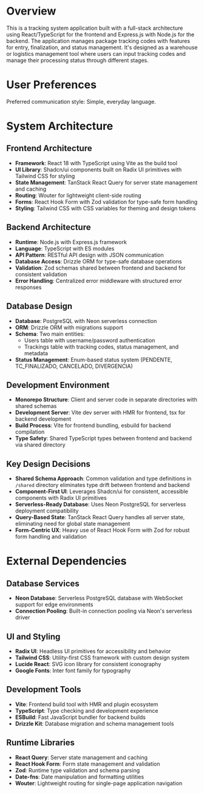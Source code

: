 # Overview

This is a tracking system application built with a full-stack architecture using React/TypeScript for the frontend and Express.js with Node.js for the backend. The application manages package tracking codes with features for entry, finalization, and status management. It's designed as a warehouse or logistics management tool where users can input tracking codes and manage their processing status through different stages.

# User Preferences

Preferred communication style: Simple, everyday language.

# System Architecture

## Frontend Architecture
- **Framework**: React 18 with TypeScript using Vite as the build tool
- **UI Library**: Shadcn/ui components built on Radix UI primitives with Tailwind CSS for styling
- **State Management**: TanStack React Query for server state management and caching
- **Routing**: Wouter for lightweight client-side routing
- **Forms**: React Hook Form with Zod validation for type-safe form handling
- **Styling**: Tailwind CSS with CSS variables for theming and design tokens

## Backend Architecture
- **Runtime**: Node.js with Express.js framework
- **Language**: TypeScript with ES modules
- **API Pattern**: RESTful API design with JSON communication
- **Database Access**: Drizzle ORM for type-safe database operations
- **Validation**: Zod schemas shared between frontend and backend for consistent validation
- **Error Handling**: Centralized error middleware with structured error responses

## Database Design
- **Database**: PostgreSQL with Neon serverless connection
- **ORM**: Drizzle ORM with migrations support
- **Schema**: Two main entities:
  - Users table with username/password authentication
  - Trackings table with tracking codes, status management, and metadata
- **Status Management**: Enum-based status system (PENDENTE, TC_FINALIZADO, CANCELADO, DIVERGENCIA)

## Development Environment
- **Monorepo Structure**: Client and server code in separate directories with shared schemas
- **Development Server**: Vite dev server with HMR for frontend, tsx for backend development
- **Build Process**: Vite for frontend bundling, esbuild for backend compilation
- **Type Safety**: Shared TypeScript types between frontend and backend via shared directory

## Key Design Decisions
- **Shared Schema Approach**: Common validation and type definitions in `/shared` directory eliminates type drift between frontend and backend
- **Component-First UI**: Leverages Shadcn/ui for consistent, accessible components with Radix UI primitives
- **Serverless-Ready Database**: Uses Neon PostgreSQL for serverless deployment compatibility
- **Query-Based State**: TanStack React Query handles all server state, eliminating need for global state management
- **Form-Centric UX**: Heavy use of React Hook Form with Zod for robust form handling and validation

# External Dependencies

## Database Services
- **Neon Database**: Serverless PostgreSQL database with WebSocket support for edge environments
- **Connection Pooling**: Built-in connection pooling via Neon's serverless driver

## UI and Styling
- **Radix UI**: Headless UI primitives for accessibility and behavior
- **Tailwind CSS**: Utility-first CSS framework with custom design system
- **Lucide React**: SVG icon library for consistent iconography
- **Google Fonts**: Inter font family for typography

## Development Tools
- **Vite**: Frontend build tool with HMR and plugin ecosystem
- **TypeScript**: Type checking and development experience
- **ESBuild**: Fast JavaScript bundler for backend builds
- **Drizzle Kit**: Database migration and schema management tools

## Runtime Libraries
- **React Query**: Server state management and caching
- **React Hook Form**: Form state management and validation
- **Zod**: Runtime type validation and schema parsing
- **Date-fns**: Date manipulation and formatting utilities
- **Wouter**: Lightweight routing for single-page application navigation